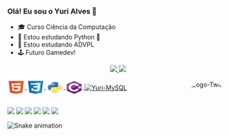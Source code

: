 ### Olá! Eu sou o Yuri Alves 👋



- 🎓 Curso Ciência da Computação
- 📖 Estou estudando Python 🐍
- 📖 Estou estudando ADVPL
- 🕹️ Futuro Gamedev!

<div align="center">
  <a href="https://github.com/yurialvesL">
  <img height="150em" src="https://github-readme-stats.vercel.app/api?username=yurialvesL&show_icons=true&theme=dark&include_all_commits=true&count_private=true"/>
  <img height="150em" src="https://github-readme-stats.vercel.app/api/top-langs/?username=yurialvesL&layout=compact&langs_count=7&theme=dark"/>
</div>
  
  <div style="display: inline_block"><br>
  <img align="center" alt="Yuri-HTML" height="30" width="40" src="https://raw.githubusercontent.com/devicons/devicon/master/icons/html5/html5-original.svg">  
  <img align="center" alt="Yuri-CSS" height="30" width="40" src="https://raw.githubusercontent.com/devicons/devicon/master/icons/css3/css3-original.svg">
  <img align="center" alt="Yuri-Python" height="30" width="40" src="https://raw.githubusercontent.com/devicons/devicon/master/icons/python/python-original.svg">
  <img align="center" alt="Yuri-Csharp" height="30" width="40" src="https://raw.githubusercontent.com/devicons/devicon/master/icons/csharp/csharp-original.svg">
    <img align="center" alt="Yuri-MySQL" height="30" width="40" src="https://cdn.jsdelivr.net/gh/devicons/devicon/icons/mysql/mysql-original.svg" />
  <img align="right" alt="Logo-Twitch" height="150" style="border-radius:50px;" src="https://cdn.discordapp.com/attachments/794007422451580979/958121434159382578/logo_oficial1_1.png">
</div>
  
  ##
  
  <div> 
  <a href="https://www.youtube.com/channel/UCsyn5NJlHJ5AEgjA1tt_RoA" target="_blank"><img src="https://img.shields.io/badge/YouTube-FF0000?style=for-the-badge&logo=youtube&logoColor=white" target="_blank"></a>
  <a href="https://www.instagram.com/yuri_soad/" target="_blank"><img src="https://img.shields.io/badge/-Instagram-%23E4405F?style=for-the-badge&logo=instagram&logoColor=white" target="_blank"></a>
 	<a href="https://www.twitch.tv/colddemoon" target="_blank"><img src="https://img.shields.io/badge/Twitch-9146FF?style=for-the-badge&logo=twitch&logoColor=white" target="_blank"></a>
 <a href="https://discord.gg/Ew6uYpp7b7" target="_blank"><img src="https://img.shields.io/badge/Discord-7289DA?style=for-the-badge&logo=discord&logoColor=white" target="_blank"></a> 
  <a href = "mailto:yurisoad2015@gmail.com"><img src="https://img.shields.io/badge/-Gmail-%23333?style=for-the-badge&logo=gmail&logoColor=white" target="_blank"></a>
  <a href="https://www.linkedin.com/in/yuri-alves-lima-247821192" target="_blank"><img src="https://img.shields.io/badge/-LinkedIn-%230077B5?style=for-the-badge&logo=linkedin&logoColor=white" target="_blank"></a> 
 
  ![Snake animation](https://github.com/yurialvesL/yurialvesL/blob/output/github-contribution-grid-snake.svg)
 
</div>
  
  

